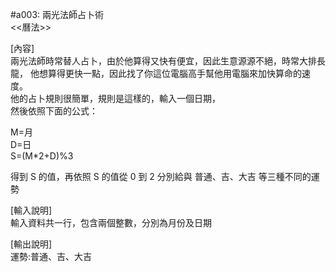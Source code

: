 #a003: 兩光法師占卜術  
<<曆法>>  

[內容]  
兩光法師時常替人占卜，由於他算得又快有便宜，因此生意源源不絕，時常大排長龍，
他想算得更快一點，因此找了你這位電腦高手幫他用電腦來加快算命的速度。  
他的占卜規則很簡單，規則是這樣的，輸入一個日期，  
然後依照下面的公式：  
  
M=月  
D=日  
S=(M*2+D)%3  
  
得到 S 的值，再依照 S 的值從 0 到 2 分別給與 普通、吉、大吉 等三種不同的運勢  
  
[輸入說明]  
輸入資料共一行，包含兩個整數，分別為月份及日期  
  
[輸出說明]  
運勢:普通、吉、大吉  
  
